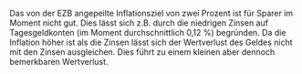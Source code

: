 ﻿Das von der EZB angepeilte Inflationsziel von zwei Prozent ist für Sparer im Moment nicht gut. Dies lässt sich z.B. durch die niedrigen Zinsen auf Tagesgeldkonten (im Moment durchschnittlich 0,12 %) begründen. Da die Inflation höher ist als die Zinsen lässt sich der Wertverlust des Geldes nicht mit den Zinsen ausgleichen. Dies führt zu einem kleinen aber dennoch bemerkbaren Wertverlust.
